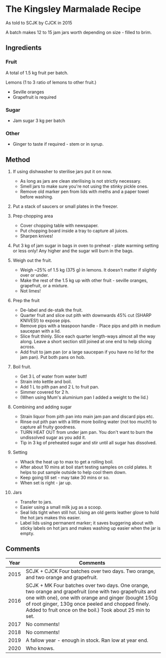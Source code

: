 # The Kingsley Marmalade Recipe

As told to SCJK by CJCK in 2015

A batch makes 12 to 15 jam jars worth depending on size - filled to brim.

## Ingredients

### Fruit

A total of 1.5 kg fruit per batch.

Lemons (1 to 3 ratio of lemons to other fruit.)

- Seville oranges
- Grapefruit is required

### Sugar

- Jam sugar 3 kg per batch

### Other

- Ginger to taste if required - stem or in syrup.

## Method

1. If using dishwasher to sterilise jars put it on now.
    - As long as jars are clean sterilising is not strictly necessary.
    - Smell jars to make sure you're not using the stinky pickle ones.
    - Remove old marker pen from lids with meths and a paper towel before washing.

1. Put a stack of saucers or small plates in the freezer.

1. Prep chopping area
    - Cover chopping table with newspaper.
    - Put chopping board inside a tray to capture all juices.
    - Sharpen knives!

1. Put 3 kg of jam sugar in bags in oven to preheat - plate warming setting or less only! Any higher and the sugar will burn in the bags.

1. Weigh out the fruit.
    - Weigh ~25% of 1.5 kg (375 g) in lemons. It doesn't matter if slightly over or under.
    - Make the rest of the 1.5 kg up with other fruit - seville oranges, grapefruit, or a mixture.
    - Not limes!

1. Prep the fruit
    - De-label and de-stalk the fruit.
    - Quarter fruit and slice out pith with downwards 45% cut (SHARP KNIVES!) to expose pips.
    - Remove pips with a teaspoon handle - Place pips and pith in medium saucepan with a lid.
    - Slice fruit thinly. Slice each quarter length-ways almost all the way along. Leave a short section still joined at one end to help slicing across.
    - Add fruit to jam pan (or a large saucepan if you have no lid for the jam pan). Put both pans on hob.

1. Boil fruit.
    - Get 3 L of water from water butt!
    - Strain into kettle and boil.
    - Add 1 L to pith pan and 2 L to fruit pan.
    - Simmer covered for 2 h.
    - (When using Mum's aluminium pan I added a weight to the lid.)

1. Combining and adding sugar
    - Strain liquor from pith pan into main jam pan and discard pips etc.
    - Rinse out pith pan with a little more boiling water (not too much!) to capture all fruity goodness.
    - TURN HEAT OUT from under jam pan. You don't want to burn the undissolved sugar as you add it.
    - Tip in 3 kg of preheated sugar and stir until all sugar has dissolved.

1. Setting
    - Whack the heat up to max to get a rolling boil.
    - After about 10 mins at boil start testing samples on cold plates. It helps to put sample outside to help cool them down.
    - Keep going till set - may take 30 mins or so.
    - When set is right - jar up.

1. Jars
    - Transfer to jars.
    - Easier using a small milk jug as a scoop.
    - Seal lids tight when still hot. Using an old gents leather glove to hold the hot jars makes this easier.
    - Label lids using permanent marker; it saves buggering about with sticky labels on hot jars and makes washing up easier when the jar is empty.

## Comments

Year   | Comments
-------|-------------------
2015   | SCJK + CJCK Four batches over two days. Two orange, and two orange and grapefruit.
2016   | SCJK + MK Four batches over two days. One orange, two orange and grapefruit (one with two grapefruits and one with one), one with orange and ginger (bought 150g of root ginger, 130g once peeled and chopped finely. Added to fruit once on the boil.) Took about 25 min to set.
2017 | No comments!
2018 | No comments!
2019 | A fallow year - enough in stock. Ran low at year end.
2020 | Who knows.
